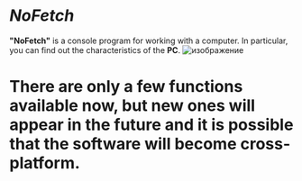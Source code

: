 # _NoFetch_

__"NoFetch"__ is a console program for working with a computer. In particular, you can find out the characteristics of the __PC__.
![изображение](https://github.com/user-attachments/assets/52bf5166-5b87-451d-9904-fd1e298f1393)

# __There are only a few functions available now, but new ones will appear in the future and it is possible that the software will become cross-platform.__
